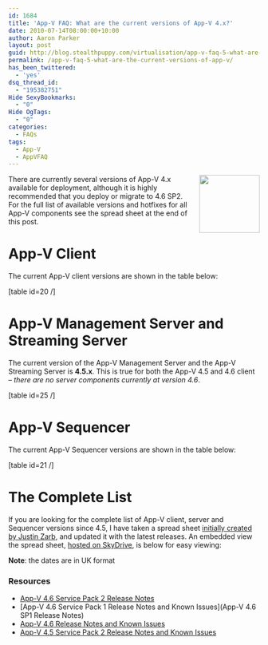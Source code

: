 ```yaml
---
id: 1684
title: 'App-V FAQ: What are the current versions of App-V 4.x?'
date: 2010-07-14T08:00:00+10:00
author: Aaron Parker
layout: post
guid: http://blog.stealthpuppy.com/virtualisation/app-v-faq-5-what-are-the-current-versions-of-app-v
permalink: /app-v-faq-5-what-are-the-current-versions-of-app-v/
has_been_twittered:
  - 'yes'
dsq_thread_id:
  - "195382751"
Hide SexyBookmarks:
  - "0"
Hide OgTags:
  - "0"
categories:
  - FAQs
tags:
  - App-V
  - AppVFAQ
---
```

<img class="alignright" style="margin: 0px 0px 5px 10px; display: inline; float: right;" title="AppVFAQ" src="http://stealthpuppy.com/wp-content/uploads/2010/06/AppVFAQLogo.png" alt="" width="121" height="116" align="right" />There are currently several versions of App-V 4.x available for deployment, although it is highly recommended that you deploy or migrate to 4.6 SP2. For the full list of available versions and hotfixes for all App-V components see the spread sheet at the end of this post.

# App-V Client

The current App-V client versions are shown in the table below:

[table id=20 /]

# App-V Management Server and Streaming Server

The current version of the App-V Management Server and the App-V Streaming Server is **4.5.x**. This is true for both the App-V 4.5 and 4.6 client – _there are no server components currently at version 4.6_.

[table id=25 /]

# App-V Sequencer

The current App-V Sequencer versions are shown in the table below:

[table id=21 /]

# The Complete List

If you are looking for the complete list of App-V client, server and Sequencer versions since 4.5, I have taken a spread sheet [initially created by Justin Zarb](http://blogs.technet.com/b/virtualworld/archive/2010/07/07/app-v-versions.aspx), and updated it with the latest releases. An embedded view the spread sheet, [hosted on SkyDrive](http://cid-74b5baa3414de283.office.live.com/browse.aspx/Public/App-V?uc=1), is below for easy viewing:



**Note**: the dates are in UK format

### Resources

  * [App-V 4.6 Service Pack 2 Release Notes](http://technet.microsoft.com/en-gb/library/jj729866.aspx)
  * [App-V 4.6 Service Pack 1 Release Notes and Known Issues](App-V 4.6 SP1 Release Notes)
  * [App-V 4.6 Release Notes and Known Issues](http://technet.microsoft.com/en-us/library/ee958115.aspx)
  * [App-V 4.5 Service Pack 2 Release Notes and Known Issues](http://technet.microsoft.com/en-us/library/ff699130.aspx)